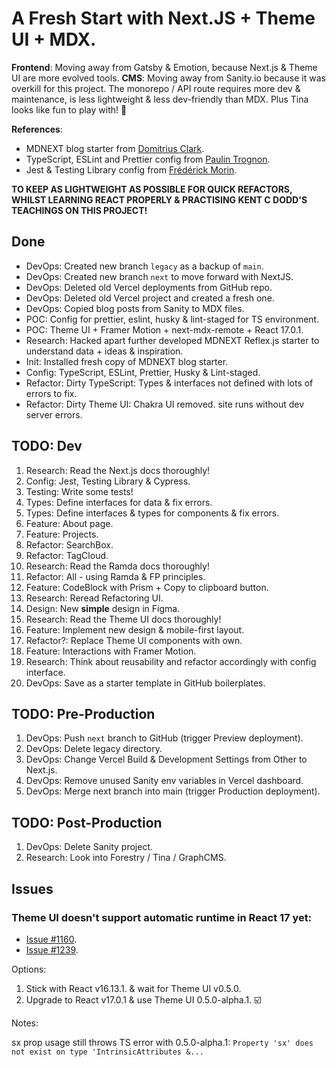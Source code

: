 # A Fresh Start with Next.JS + Theme UI + MDX.

**Frontend**: Moving away from Gatsby & Emotion, because Next.js & Theme UI are more evolved tools.
**CMS**: Moving away from Sanity.io because it was overkill for this project. The monorepo / API route requires more dev & maintenance, is less lightweight & less dev-friendly than MDX. Plus Tina looks like fun to play with! 🚂

**References**:

- MDNEXT blog starter from [Domitrius Clark](https://github.com/domitriusclark/mdnext).
- TypeScript, ESLint and Prettier config from [Paulin Trognon](https://paulintrognon.fr/blog/typescript-prettier-eslint-next-js).
- Jest & Testing Library config from [Frédérick Morin](https://github.com/freddydumont/theme-ui-next-boilerplate).

**TO KEEP AS LIGHTWEIGHT AS POSSIBLE FOR QUICK REFACTORS, WHILST LEARNING REACT PROPERLY & PRACTISING KENT C DODD'S TEACHINGS ON THIS PROJECT!**

## Done

- DevOps: Created new branch `legacy` as a backup of `main`.
- DevOps: Created new branch `next` to move forward with NextJS.
- DevOps: Deleted old Vercel deployments from GitHub repo.
- DevOps: Deleted old Vercel project and created a fresh one.
- DevOps: Copied blog posts from Sanity to MDX files.
- POC: Config for prettier, eslint, husky & lint-staged for TS environment.
- POC: Theme UI + Framer Motion + next-mdx-remote + React 17.0.1.
- Research: Hacked apart further developed MDNEXT Reflex.js starter to understand data + ideas & inspiration.
- Init: Installed fresh copy of MDNEXT blog starter.
- Config: TypeScript, ESLint, Prettier, Husky & Lint-staged.
- Refactor: Dirty TypeScript: Types & interfaces not defined with lots of errors to fix.
- Refactor: Dirty Theme UI: Chakra UI removed. site runs without dev server errors.

## TODO: Dev

1. Research: Read the Next.js docs thoroughly!
2. Config: Jest, Testing Library & Cypress.
3. Testing: Write some tests!
4. Types: Define interfaces for data & fix errors.
5. Types: Define interfaces & types for components & fix errors.
6. Feature: About page.
7. Feature: Projects.
8. Refactor: SearchBox.
9. Refactor: TagCloud.
10. Research: Read the Ramda docs thoroughly!
11. Refactor: All - using Ramda & FP principles.
12. Feature: CodeBlock with Prism + Copy to clipboard button.
13. Research: Reread Refactoring UI.
14. Design: New **simple** design in Figma.
15. Research: Read the Theme UI docs thoroughly!
16. Feature: Implement new design & mobile-first layout.
17. Refactor?: Replace Theme UI components with own.
18. Feature: Interactions with Framer Motion.
19. Research: Think about reusability and refactor accordingly with config interface.
20. DevOps: Save as a starter template in GitHub boilerplates.

## TODO: Pre-Production

1. DevOps: Push `next` branch to GitHub (trigger Preview deployment).
2. DevOps: Delete legacy directory.
3. DevOps: Change Vercel Build & Development Settings from Other to Next.js.
4. DevOps: Remove unused Sanity env variables in Vercel dashboard.
5. DevOps: Merge next branch into main (trigger Production deployment).

## TODO: Post-Production

1. DevOps: Delete Sanity project.
2. Research: Look into Forestry / Tina / GraphCMS.

## Issues

### Theme UI doesn't support automatic runtime in React 17 yet:

- [Issue #1160](https://github.com/system-ui/theme-ui/issues/1160#issuecomment-715530924).
- [Issue #1239](https://github.com/system-ui/theme-ui/issues/1239).

Options:

1. Stick with React v16.13.1. & wait for Theme UI v0.5.0.
2. Upgrade to React v17.0.1 & use Theme UI 0.5.0-alpha.1. ☑️

Notes:

sx prop usage still throws TS error with 0.5.0-alpha.1:
`Property 'sx' does not exist on type 'IntrinsicAttributes &...`
